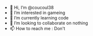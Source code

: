 - 👋 Hi, I’m @coucoul38
- 👀 I’m interested in gameing
- 🌱 I’m currently learning code
- 💞️ I’m looking to collaborate on nothing
- 📫 How to reach me : Don't

<!---
coucoul38/coucoul38 is a ✨ special ✨ repository because its `README.md` (this file) appears on your GitHub profile.
You can click the Preview link to take a look at your changes.
--->
